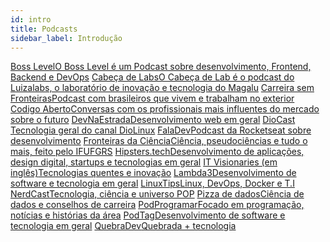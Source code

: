 ```yaml
---
id: intro
title: Podcasts
sidebar_label: Introdução
---
```

<a class="link-block" href="https://open.spotify.com/show/003zbichzSTjf3m7W2Sfvc" target="_blank"><i class="fas fa-link"></i><span>Boss Level</span>O Boss Level é um Podcast sobre desenvolvimento, Frontend, Backend e DevOps</a>
<a class="link-block" href="https://www.cabecadelab.com.br" target="_blank"><i class="fas fa-link"></i><span>Cabeça de Labs</span>O Cabeça de Lab é o podcast do Luizalabs, o laboratório de inovação e tecnologia do Magalu</a>
<a class="link-block" href="https://www.carreirasemfronteiras.com.br" target="_blank"><i class="fas fa-link"></i><span>Carreira sem Fronteiras</span>Podcast com brasileiros que vivem e trabalham no exterior</a>
<a class="link-block" href="https://www.b9.com.br/shows/codigoaberto" target="_blank"><i class="fas fa-link"></i><span>Codigo Aberto</span>Conversas com os profissionais mais influentes do mercado sobre o futuro</a>
<a class="link-block" href="https://devnaestrada.com.br" target="_blank"><i class="fas fa-link"></i><span>DevNaEstrada</span>Desenvolvimento web em geral</a>
<a class="link-block" href="https://castbox.fm/app/castbox/player/id1323408" target="_blank"><i class="fas fa-link"></i><span>DioCast </span>Tecnologia geral do canal DioLinux</a>
<a class="link-block" href="https://open.spotify.com/show/3TNsKUGlP9YbV1pgy3ACrW" target="_blank"><i class="fas fa-link"></i><span>FalaDev</span>Podcast da Rocketseat sobre desenvolvimento</a>
<a class="link-block" href="http://www.ufrgs.br/frontdaciencia" target="_blank"><i class="fas fa-link"></i><span>Fronteiras da Ciência</span>Ciência, pseudociências e tudo o mais, feito pelo IFUFGRS</a>
<a class="link-block" href="https://hipsters.tech" target="_blank"><i class="fas fa-link"></i><span>Hipsters.tech</span>Desenvolvimento de aplicações, design digital, startups e tecnologias em geral</a>
<a class="link-block" href="https://mission.org/itvisionaries" target="_blank"><i class="fas fa-link"></i><span>IT Visionaries (em inglês)</span>Tecnologias quentes e inovação</a>
<a class="link-block" href="https://www.lambda3.com.br/tag/podcast" target="_blank"><i class="fas fa-link"></i><span>Lambda3</span>Desenvolvimento de software e tecnologia em geral</a>
<a class="link-block" href="https://www.linuxtips.io/podcast" target="_blank"><i class="fas fa-link"></i><span>LinuxTips</span>Linux, DevOps, Docker e T.I</a>
<a class="link-block" href="https://jovemnerd.com.br/nerdcast" target="_blank"><i class="fas fa-link"></i><span>NerdCast</span>Tecnologia, ciência e universo POP</a>
<a class="link-block" href="https://pizzadedados.com" target="_blank"><i class="fas fa-link"></i><span>Pizza de dados</span>Ciência de dados e conselhos de carreira</a>
<a class="link-block" href="https://podprogramar.com.br" target="_blank"><i class="fas fa-link"></i><span>PodProgramar</span>Focado em programação, notícias e histórias da área</a>
<a class="link-block" href="https://podtag.com.br" target="_blank"><i class="fas fa-link"></i><span>PodTag</span>Desenvolvimento de software e tecnologia em geral</a>
<a class="link-block" href="https://quebradev.com.br" target="_blank"><i class="fas fa-link"></i><span>QuebraDev</span>Quebrada + tecnologia</a>
